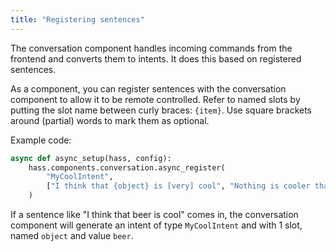 ```yaml
---
title: "Registering sentences"
---
```


The conversation component handles incoming commands from the frontend and converts them to intents. It does this based on registered sentences.

As a component, you can register sentences with the conversation component to allow it to be remote controlled. Refer to named slots by putting the slot name between curly braces: `{item}`. Use square brackets around (partial) words to mark them as optional.

Example code:

```python
async def async_setup(hass, config):
    hass.components.conversation.async_register(
        "MyCoolIntent",
        ["I think that {object} is [very] cool", "Nothing is cooler than {object}"],
    )
```

If a sentence like "I think that beer is cool" comes in, the conversation component will generate an intent of type `MyCoolIntent` and with 1 slot, named `object` and value `beer`.
